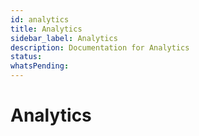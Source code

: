 ```yaml
---
id: analytics
title: Analytics
sidebar_label: Analytics
description: Documentation for Analytics
status: 
whatsPending: 
---
```


# Analytics

